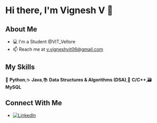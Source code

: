 # Hi there, I'm Vignesh V 👋

## About Me
- 💻 I'm a Student @VIT_Vellore
- 📫 Reach me at v.vigneshvit06@gmail.com

## My Skills
 🐍 **Python**,☕ **Java**,📚 **Data Structures & Algorithms (DSA)**,🔧 **C/C++**,🗃️ **MySQL**

## Connect With Me
- [![LinkedIn](https://img.shields.io/badge/LinkedIn-0077B5?style=flat&logo=linkedin&logoColor=white)](https://linkedin.com/in/rakesh)



